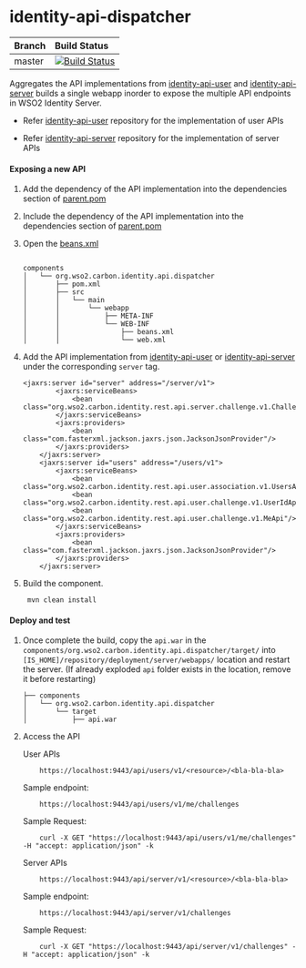 # identity-api-dispatcher

|  Branch | Build Status |
| :------------ |:------------- |
| master      | [![Build Status](https://wso2.org/jenkins/job/platform-builds/job/identity-rest-dispatcher/badge/icon)](https://wso2.org/jenkins/job/platform-builds/job/identity-rest-dispatcher/) |

Aggregates the API implementations from [identity-api-user](https://github.com/wso2/identity-api-user/) and 
[identity-api-server](https://github.com/wso2/identity-api-server/) builds a single webapp inorder to expose the 
multiple API endpoints in WSO2 Identity Server. 

*  Refer [identity-api-user](https://github.com/wso2/identity-api-user/) repository for the implementation 
of user APIs

*  Refer [identity-api-server](https://github.com/ayshsandu/identity-api-server/) repository for the implementation 
of server APIs

#### Exposing a new API

1. Add the dependency of the API implementation into the dependencies section of [parent.pom](https://github.com/wso2/identity-rest-dispatcher/blob/master/pom.xml#L121)
2. Include the dependency of the API implementation into the dependencies section of [parent.pom](https://github.com/wso2/identity-rest-dispatcher/blob/master/components/org.wso2.carbon.identity.api.dispatcher/pom.xml)
3. Open the [beans.xml](https://github.com/wso2/identity-rest-dispatcher/blob/master/components/org.wso2.carbon.identity.api.dispatcher/src/main/webapp/WEB-INF/beans.xml)

    ```
    
    components
    │   └── org.wso2.carbon.identity.api.dispatcher
    │       ├── pom.xml
    │       ├── src
    │       │   └── main
    │       │       └── webapp
    │       │           ├── META-INF
    │       │           └── WEB-INF
    │       │               ├── beans.xml
    │       │               └── web.xml
    ```
    
4. Add the API implementation from [identity-api-user](https://github.com/wso2/identity-api-user/) or 
[identity-api-server](https://github.com/wso2/identity-api-server/) under the corresponding `server` tag.

    ```
    <jaxrs:server id="server" address="/server/v1">
            <jaxrs:serviceBeans>
                <bean class="org.wso2.carbon.identity.rest.api.server.challenge.v1.ChallengesApi"/>
            </jaxrs:serviceBeans>
            <jaxrs:providers>
                <bean class="com.fasterxml.jackson.jaxrs.json.JacksonJsonProvider"/>
            </jaxrs:providers>
        </jaxrs:server>
        <jaxrs:server id="users" address="/users/v1">
            <jaxrs:serviceBeans>
                <bean class="org.wso2.carbon.identity.rest.api.user.association.v1.UsersApi"/>
                <bean class="org.wso2.carbon.identity.rest.api.user.challenge.v1.UserIdApi"/>
                <bean class="org.wso2.carbon.identity.rest.api.user.challenge.v1.MeApi"/>
            </jaxrs:serviceBeans>
            <jaxrs:providers>
                <bean class="com.fasterxml.jackson.jaxrs.json.JacksonJsonProvider"/>
            </jaxrs:providers>
        </jaxrs:server>
    ```
5. Build the component.
    ```
     mvn clean install
    ```

#### Deploy and test

1. Once complete the build, copy the `api.war` in the `components/org.wso2.carbon.identity.api.dispatcher/target/` 
into `[IS_HOME]/repository/deployment/server/webapps/` location and restart the server. (If already exploded `api` 
folder exists in the location, remove it before restarting)

    ```
    ├── components
    │   └── org.wso2.carbon.identity.api.dispatcher
    │       └── target
    │           ├── api.war
    ```
2. Access the API 

    User APIs
    ```
        https://localhost:9443/api/users/v1/<resource>/<bla-bla-bla>
    ```
    
    Sample endpoint:
    ```
        https://localhost:9443/api/users/v1/me/challenges
    ```
    Sample Request:
    ```
        curl -X GET "https://localhost:9443/api/users/v1/me/challenges" -H "accept: application/json" -k
    ```
    
    Server APIs
    
    ```
        https://localhost:9443/api/server/v1/<resource>/<bla-bla-bla>
    ```
    Sample endpoint:
    ```
        https://localhost:9443/api/server/v1/challenges
    ```
    Sample Request:
    ```
        curl -X GET "https://localhost:9443/api/server/v1/challenges" -H "accept: application/json" -k
    ```
